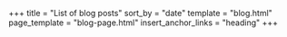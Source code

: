 +++
title = "List of blog posts"
sort_by = "date"
template = "blog.html"
page_template = "blog-page.html"
insert_anchor_links = "heading"
+++
